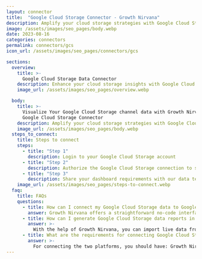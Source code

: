 ```yaml
---
layout: connector
title:  "Google Cloud Storage Connector - Growth Nirvana"
description: Amplify your cloud storage strategies with Google Cloud Storage insights integrated into Looker Studio.
image: /assets/images/seo_pages/body.webp
date: 2023-08-16
categories: connectors
permalink: connectors/gcs
icon_url: /assets/images/seo_pages/connectors/gcs

sections:
  overview:
    title: >-
      Google Cloud Storage Data Connector
    description: Enhance your cloud storage insights with Google Cloud Storage integration. Seamlessly merge cloud storage data from Google Cloud Storage with Looker Studio's analytical capabilities, unlocking insights that drive storage strategies, cost optimizations, and operational excellence.
    image_url: /assets/images/seo_pages/overview.webp

  body:
    title: >-
      Visualize Your Google Cloud Storage channel data with Growth Nirvana's
      Google Cloud Storage Connector
    description: Amplify your cloud storage strategies with Google Cloud Storage insights integrated into Looker Studio.
    image_url: /assets/images/seo_pages/body.webp
  steps_to_connect:
    title: Steps to connect
    steps:
      - title: "Step 1"
        description: Login to your Google Cloud Storage account
      - title: "Step 2"
        description: Authorize the Google Cloud Storage connection to send data to Growth Nirvana
      - title: "Step 3"
        description: Share your dashboard requirements with our data team. We will build the report for you.
    image_url: /assets/images/seo_pages/steps-to-connect.webp
  faq:
    title: FAQs
    questions:
      - title: How can I connect my Google Cloud Storage data to Google Data Studio/Looker Studio?
        answer: Growth Nirvana offers a straightforward no-code interface to connect to Google Cloud Storage data sources.
      - title: How can I generate Google Cloud Storage data reports in Looker Studio?
        answer: >-
          With the help of Growth Nirvana, you can import live data from Google Cloud Storage into Looker Studio. These data can be viewed in charts, tables, and dashboards to generate branded reports that can be shared instantly.
      - title: What are the requirements for connecting Google Cloud Storage and Looker Studio?
        answer: >-
          For connecting the two platforms, you should have: Growth Nirvana Account and Google Cloud Storage Ads Account
---
```

